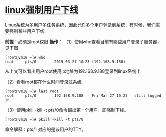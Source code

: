 # [linux强制用户下线](https://www.cnblogs.com/yangxia-test/p/4371066.html)

Linux系统为多用户多任务系统，因此允许多个用户登录到系统，有时候，我们需要强制某些用户下线.

 

**前提**：必须是root权限
**操作**：
（1）使用who查看目前有哪些用户登录了服务器，见下图

```
[root@vm18 ~]# who
root     pts/0        2015-03-27 10:23 (192.168.9.188)
```

从上文可以看出用户root使用ip地址为192.168.9.188登录到linux系统上

 

（2）看看root都在什么时间登录过系统 

```
[root@vm18 ~]# last root
root     pts/0        192.168.9.188    Fri Mar 27 10:23   still logged in    
```

 

（3）使用pkill -kill -t pts/0命令踢出第一个用户，即强制下线。

```
[root@vm18 ~]# pkill -kill -t pts/0
```

命令解释：pts/1 对应的是该用户的TTY。